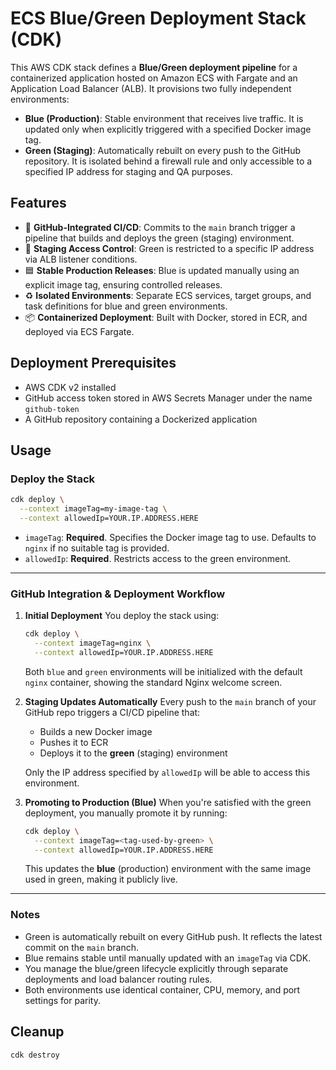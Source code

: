 # ECS Blue/Green Deployment Stack (CDK)

This AWS CDK stack defines a **Blue/Green deployment pipeline** for a containerized application hosted on Amazon ECS with Fargate and an Application Load Balancer (ALB). It provisions two fully independent environments:

- **Blue (Production)**: Stable environment that receives live traffic. It is updated only when explicitly triggered with a specified Docker image tag.
- **Green (Staging)**: Automatically rebuilt on every push to the GitHub repository. It is isolated behind a firewall rule and only accessible to a specified IP address for staging and QA purposes.

## Features

- 🚀 **GitHub-Integrated CI/CD**: Commits to the `main` branch trigger a pipeline that builds and deploys the green (staging) environment.
- 🔐 **Staging Access Control**: Green is restricted to a specific IP address via ALB listener conditions.
- 🟦 **Stable Production Releases**: Blue is updated manually using an explicit image tag, ensuring controlled releases.
- ♻️ **Isolated Environments**: Separate ECS services, target groups, and task definitions for blue and green environments.
- 📦 **Containerized Deployment**: Built with Docker, stored in ECR, and deployed via ECS Fargate.

## Deployment Prerequisites

- AWS CDK v2 installed
- GitHub access token stored in AWS Secrets Manager under the name `github-token`
- A GitHub repository containing a Dockerized application

## Usage

### Deploy the Stack

```bash
cdk deploy \
  --context imageTag=my-image-tag \
  --context allowedIp=YOUR.IP.ADDRESS.HERE
````

* `imageTag`: **Required**. Specifies the Docker image tag to use. Defaults to `nginx` if no suitable tag is provided.
* `allowedIp`: **Required**. Restricts access to the green environment.

---

### GitHub Integration & Deployment Workflow

1. **Initial Deployment**
   You deploy the stack using:

   ```bash
   cdk deploy \
     --context imageTag=nginx \
     --context allowedIp=YOUR.IP.ADDRESS.HERE
   ```

   Both `blue` and `green` environments will be initialized with the default `nginx` container, showing the standard Nginx welcome screen.

2. **Staging Updates Automatically**
   Every push to the `main` branch of your GitHub repo triggers a CI/CD pipeline that:

   * Builds a new Docker image
   * Pushes it to ECR
   * Deploys it to the **green** (staging) environment

   Only the IP address specified by `allowedIp` will be able to access this environment.

3. **Promoting to Production (Blue)**
   When you're satisfied with the green deployment, you manually promote it by running:

   ```bash
   cdk deploy \
     --context imageTag=<tag-used-by-green> \
     --context allowedIp=YOUR.IP.ADDRESS.HERE
   ```

   This updates the **blue** (production) environment with the same image used in green, making it publicly live.

---

### Notes

* Green is automatically rebuilt on every GitHub push. It reflects the latest commit on the `main` branch.
* Blue remains stable until manually updated with an `imageTag` via CDK.
* You manage the blue/green lifecycle explicitly through separate deployments and load balancer routing rules.
* Both environments use identical container, CPU, memory, and port settings for parity.

## Cleanup

```bash
cdk destroy
```